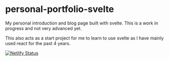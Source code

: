 # personal-portfolio-svelte
My personal introduction and blog page built with svelte. This is a work in progress and not very advanced yet.

This also acts as a start project for me to learn to use svelte as I have mainly used react for the past 4 years.

[![Netlify Status](https://api.netlify.com/api/v1/badges/4e8c074e-69b5-4e66-83ef-54a7e3599437/deploy-status)](https://app.netlify.com/sites/lukaskohlmaier/deploys)

